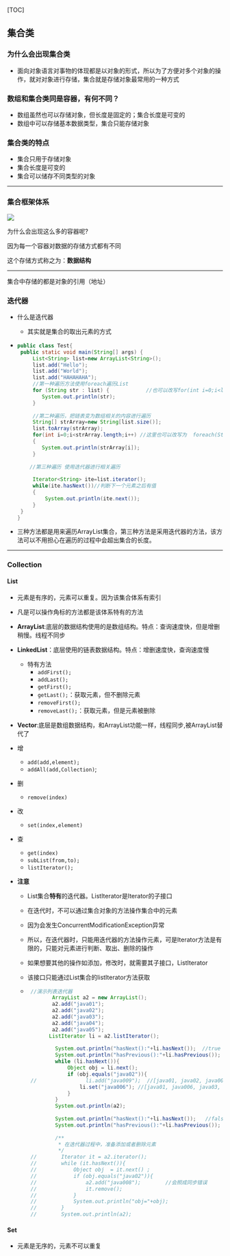 [TOC]



## 集合类

### 为什么会出现集合类

- 面向对象语言对事物的体现都是以对象的形式，所以为了方便对多个对象的操作，就对对象进行存储，集合就是存储对象最常用的一种方式

### 数组和集合类同是容器，有何不同？

+ 数组虽然也可以存储对象，但长度是固定的；集合长度是可变的
+ 数组中可以存储基本数据类型，集合只能存储对象

### 集合类的特点

+ 集合只用于存储对象
+ 集合长度是可变的
+ 集合可以储存不同类型的对象

---

### 集合框架体系

![](http://www.runoob.com/wp-content/uploads/2014/01/2243690-9cd9c896e0d512ed.gif)

为什么会出现这么多的容器呢?

因为每一个容器对数据的存储方式都有不同

这个存储方式称之为：**数据结构**

---

集合中存储的都是对象的引用（地址）

### 迭代器

+ 什么是迭代器

  - 其实就是集合的取出元素的方式

+ ```java
  public class Test{
   public static void main(String[] args) {
       List<String> list=new ArrayList<String>();
       list.add("Hello");
       list.add("World");
       list.add("HAHAHAHA");
       //第一种遍历方法使用foreach遍历List
       for (String str : list) {            //也可以改写for(int i=0;i<list.size();i++)这种形式
          System.out.println(str);
       }
   
       //第二种遍历，把链表变为数组相关的内容进行遍历
       String[] strArray=new String[list.size()];
       list.toArray(strArray);
       for(int i=0;i<strArray.length;i++) //这里也可以改写为  foreach(String str:strArray)这种形式
       {
          System.out.println(strArray[i]);
       }
       
      //第三种遍历 使用迭代器进行相关遍历
       
       Iterator<String> ite=list.iterator();
       while(ite.hasNext())//判断下一个元素之后有值
       {
           System.out.println(ite.next());
       }
   }
  }
  ```

+ 三种方法都是用来遍历ArrayList集合，第三种方法是采用迭代器的方法，该方法可以不用担心在遍历的过程中会超出集合的长度。 

---

### Collection

#### List

+ 元素是有序的，元素可以重复。因为该集合体系有索引

- 凡是可以操作角标的方法都是该体系特有的方法

- **ArrayList**:底层的数据结构使用的是数组结构。特点：查询速度快，但是增删稍慢。线程不同步

- **LinkedList**：底层使用的链表数据结构。特点：增删速度快，查询速度慢

  - 特有方法
    - `addFirst();`
    - `addLast();`
    - `getFirst();`
    - `getLast();`：获取元素，但不删除元素
    - `removeFirst();`
    - `removeLast();`：获取元素，但是元素被删除

- **Vector**:底层是数组数据结构，和ArrayList功能一样，线程同步,被ArrayList替代了

- 增
  - `add(add,element);`
  - `addAll(add,Collection)`;

- 删
  - `remove(index)`

- 改
  - `set(index,element)`

- 查
  - `get(index)`
  - `subList(from,to);`
  - `listIterator();`

- **注意**

  - List集合**特有**的迭代器。ListIterator是Iterator的子接口

  - 在迭代时，不可以通过集合对象的方法操作集合中的元素

  - 因为会发生ConcurrentModificationException异常

  - 所以，在迭代器时，只能用迭代器的方法操作元素，可是Iterator方法是有限的，只能对元素进行判断、取出、删除的操作

  - 如果想要其他的操作如添加，修改时，就需要其子接口，ListIterator

  - 该接口只能通过List集合的listIterator方法获取

  - ```java
     //演示列表迭代器
            ArrayList a2 = new ArrayList();
            a2.add("java01");
            a2.add("java02");
            a2.add("java03");
            a2.add("java04");
            a2.add("java05");
     	   ListIterator li = a2.listIterator();
      
             System.out.println("hasNext():"+li.hasNext());  //true
             System.out.println("hasPrevious():"+li.hasPrevious());  //false
             while (li.hasNext()){
                 Object obj = li.next();
                 if (obj.equals("java02")){
     //                li.add("java009");  //[java01, java02, java009, java03, java04, java05]
                     li.set("java006"); //[java01, java006, java03, java04, java05]
                 }
             }
             System.out.println(a2);
     
             System.out.println("hasNext():"+li.hasNext());   //false
             System.out.println("hasPrevious():"+li.hasPrevious());   //true
     
             /**
              * 在迭代器过程中，准备添加或者删除元素
              */
     //        Iterator it = a2.iterator();
     //        while (it.hasNext()){
     //            Object obj  = it.next() ;
     //            if (obj.equals("java02")){
     //                a2.add("java008");        //会照成同步错误
     //                it.remove();
     //            }
     //            System.out.println("obj="+obj);
     //        }
     //        System.out.println(a2);
     ```


#### Set

+ 元素是无序的，元素不可以重复

